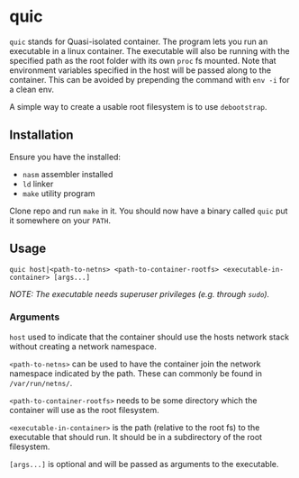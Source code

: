 # quic
`quic` stands for Quasi-isolated container. The program lets you run an executable in a linux container. The executable
will also be running with the specified path as the root folder with its own `proc` fs mounted.
Note that environment variables specified in the host will be passed along to the container. This can be avoided by prepending the command with `env -i` for a clean env.

A simple way to create a usable root filesystem is to use `debootstrap`.

## Installation
Ensure you have the installed:
 - `nasm` assembler installed
 - `ld` linker
 - `make` utility program

Clone repo and run `make` in it. You should now have a binary called `quic` put it somewhere on your `PATH`.

## Usage
```
quic host|<path-to-netns> <path-to-container-rootfs> <executable-in-container> [args...]
```

_NOTE: The executable needs superuser privileges (e.g. through `sudo`)._

### Arguments

`host` used to indicate that the container should use the hosts network stack without creating a network namespace.

`<path-to-netns>` can be used to have the container join the network namespace indicated by the path. These can commonly be found in `/var/run/netns/`. 

`<path-to-container-rootfs>` needs to be some directory which the container will use as the root filesystem.

`<executable-in-container>` is the path (relative to the root fs) to the executable that should run. It should be in a subdirectory of the root filesystem.

`[args...]` is optional and will be passed as arguments to the executable.



